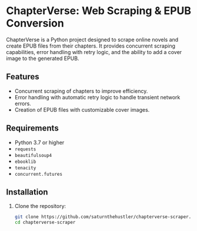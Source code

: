 # ChapterVerse: Web Scraping & EPUB Conversion

ChapterVerse is a Python project designed to scrape online novels and create EPUB files from their chapters. It provides concurrent scraping capabilities, error handling with retry logic, and the ability to add a cover image to the generated EPUB.

## Features
- Concurrent scraping of chapters to improve efficiency.
- Error handling with automatic retry logic to handle transient network errors.
- Creation of EPUB files with customizable cover images.

## Requirements
- Python 3.7 or higher
- `requests`
- `beautifulsoup4`
- `ebooklib`
- `tenacity`
- `concurrent.futures`

## Installation
1. Clone the repository:
   ```bash
   git clone https://github.com/saturnthehustler/chapterverse-scraper.git
   cd chapterverse-scraper
